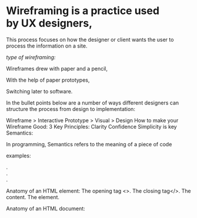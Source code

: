 # Wireframing is a practice used by UX designers,

This process focuses on how the designer or client wants the user to process the information on a site.

*type of wireframing:*

Wireframes drew with paper and a pencil,

With the help of paper prototypes,

Switching later to software.

In the bullet points below are a number of ways different designers can structure the process from design to implementation:

Wireframe > Interactive Prototype > Visual > Design
How to make your Wireframe Good: 3 Key Principles:
Clarity
Confidence
Simplicity is key
Semantics:


In programming, Semantics refers to the meaning of a piece of code

examples:

<article></article>.
<aside></aside>.
<main></main>.


Anatomy of an HTML element:
The opening tag <>.
The closing tag</>.
The content.
The element.


Anatomy of an HTML document:
<!DOCTYPE html>
<html></html>
<head></head>
<meta charset="utf-8">
<title></title>
<body></body>
